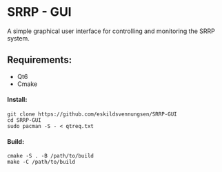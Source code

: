 # SRRP - GUI
A simple graphical user interface for controlling and monitoring the SRRP system. 

## Requirements:
- Qt6
- Cmake

#### Install:
```console 
git clone https://github.com/eskildsvennungsen/SRRP-GUI
cd SRRP-GUI
sudo pacman -S - < qtreq.txt
```
#### Build:
```console
cmake -S . -B /path/to/build
make -C /path/to/build
```


